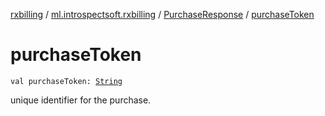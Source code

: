 [rxbilling](../../index.md) / [ml.introspectsoft.rxbilling](../index.md) / [PurchaseResponse](index.md) / [purchaseToken](./purchase-token.md)

# purchaseToken

`val purchaseToken: `[`String`](https://kotlinlang.org/api/latest/jvm/stdlib/kotlin/-string/index.html)

unique identifier for the purchase.

